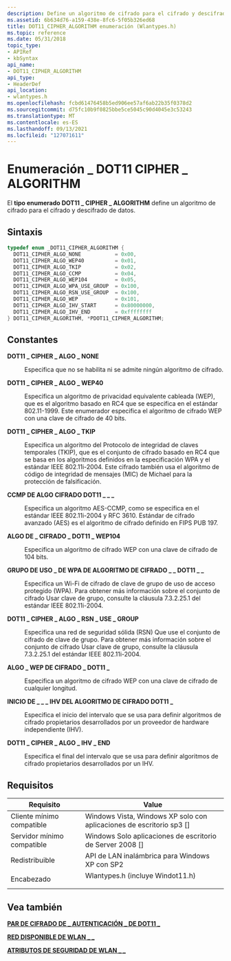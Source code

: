 ```yaml
---
description: Define un algoritmo de cifrado para el cifrado y descifrado de datos.
ms.assetid: 6b634d76-a159-438e-8fc6-5f05b326ed68
title: DOT11_CIPHER_ALGORITHM enumeración (Wlantypes.h)
ms.topic: reference
ms.date: 05/31/2018
topic_type:
- APIRef
- kbSyntax
api_name:
- DOT11_CIPHER_ALGORITHM
api_type:
- HeaderDef
api_location:
- wlantypes.h
ms.openlocfilehash: fcbd61476458b5ed906ee57af6ab22b35f0378d2
ms.sourcegitcommit: d75fc10b9f0825bbe5ce5045c90d4045e3c53243
ms.translationtype: MT
ms.contentlocale: es-ES
ms.lasthandoff: 09/13/2021
ms.locfileid: "127071611"
---
```

# <a name="dot11_cipher_algorithm-enumeration"></a>Enumeración \_ DOT11 CIPHER \_ ALGORITHM

El **tipo enumerado DOT11 \_ CIPHER \_ ALGORITHM** define un algoritmo de cifrado para el cifrado y descifrado de datos.

## <a name="syntax"></a>Sintaxis


```C++
typedef enum _DOT11_CIPHER_ALGORITHM { 
  DOT11_CIPHER_ALGO_NONE           = 0x00,
  DOT11_CIPHER_ALGO_WEP40          = 0x01,
  DOT11_CIPHER_ALGO_TKIP           = 0x02,
  DOT11_CIPHER_ALGO_CCMP           = 0x04,
  DOT11_CIPHER_ALGO_WEP104         = 0x05,
  DOT11_CIPHER_ALGO_WPA_USE_GROUP  = 0x100,
  DOT11_CIPHER_ALGO_RSN_USE_GROUP  = 0x100,
  DOT11_CIPHER_ALGO_WEP            = 0x101,
  DOT11_CIPHER_ALGO_IHV_START      = 0x80000000,
  DOT11_CIPHER_ALGO_IHV_END        = 0xffffffff
} DOT11_CIPHER_ALGORITHM, *PDOT11_CIPHER_ALGORITHM;
```



## <a name="constants"></a>Constantes

<dl> <dt>

<span id="DOT11_CIPHER_ALGO_NONE"></span><span id="dot11_cipher_algo_none"></span>**DOT11 \_ CIPHER \_ ALGO \_ NONE**
</dt> <dd>

Especifica que no se habilita ni se admite ningún algoritmo de cifrado.

</dd> <dt>

<span id="DOT11_CIPHER_ALGO_WEP40"></span><span id="dot11_cipher_algo_wep40"></span>**DOT11 \_ CIPHER \_ ALGO \_ WEP40**
</dt> <dd>

Especifica un algoritmo de privacidad equivalente cableada (WEP), que es el algoritmo basado en RC4 que se especifica en el estándar 802.11-1999. Este enumerador especifica el algoritmo de cifrado WEP con una clave de cifrado de 40 bits.

</dd> <dt>

<span id="DOT11_CIPHER_ALGO_TKIP"></span><span id="dot11_cipher_algo_tkip"></span>**DOT11 \_ CIPHER \_ ALGO \_ TKIP**
</dt> <dd>

Especifica un algoritmo del Protocolo de integridad de claves temporales (TKIP), que es el conjunto de cifrado basado en RC4 que se basa en los algoritmos definidos en la especificación WPA y el estándar IEEE 802.11i-2004. Este cifrado también usa el algoritmo de código de integridad de mensajes (MIC) de Michael para la protección de falsificación.

</dd> <dt>

<span id="DOT11_CIPHER_ALGO_CCMP"></span><span id="dot11_cipher_algo_ccmp"></span>**CCMP DE ALGO CIFRADO DOT11 \_ \_ \_**
</dt> <dd>

Especifica un algoritmo AES-CCMP, como se especifica en el estándar IEEE 802.11i-2004 y RFC 3610. Estándar de cifrado avanzado (AES) es el algoritmo de cifrado definido en FIPS PUB 197.

</dd> <dt>

<span id="DOT11_CIPHER_ALGO_WEP104"></span><span id="dot11_cipher_algo_wep104"></span>**ALGO DE \_ CIFRADO \_ DOT11 \_ WEP104**
</dt> <dd>

Especifica un algoritmo de cifrado WEP con una clave de cifrado de 104 bits.

</dd> <dt>

<span id="DOT11_CIPHER_ALGO_WPA_USE_GROUP"></span><span id="dot11_cipher_algo_wpa_use_group"></span>**GRUPO DE USO \_ DE WPA DE ALGORITMO DE CIFRADO \_ \_ DOT11 \_ \_**
</dt> <dd>

Especifica un Wi-Fi de cifrado de clave de grupo de uso de acceso protegido (WPA). Para obtener más información sobre el conjunto de cifrado Usar clave de grupo, consulte la cláusula 7.3.2.25.1 del estándar IEEE 802.11i-2004.

</dd> <dt>

<span id="DOT11_CIPHER_ALGO_RSN_USE_GROUP"></span><span id="dot11_cipher_algo_rsn_use_group"></span>**DOT11 \_ CIPHER \_ ALGO \_ RSN \_ USE \_ GROUP**
</dt> <dd>

Especifica una red de seguridad sólida (RSN) Que use el conjunto de cifrado de clave de grupo. Para obtener más información sobre el conjunto de cifrado Usar clave de grupo, consulte la cláusula 7.3.2.25.1 del estándar IEEE 802.11i-2004.

</dd> <dt>

<span id="DOT11_CIPHER_ALGO_WEP"></span><span id="dot11_cipher_algo_wep"></span>**ALGO \_ WEP DE CIFRADO \_ DOT11 \_**
</dt> <dd>

Especifica un algoritmo de cifrado WEP con una clave de cifrado de cualquier longitud.

</dd> <dt>

<span id="DOT11_CIPHER_ALGO_IHV_START"></span><span id="dot11_cipher_algo_ihv_start"></span>**INICIO DE \_ \_ \_ IHV DEL ALGORITMO DE CIFRADO DOT11 \_**
</dt> <dd>

Especifica el inicio del intervalo que se usa para definir algoritmos de cifrado propietarios desarrollados por un proveedor de hardware independiente (IHV).

</dd> <dt>

<span id="DOT11_CIPHER_ALGO_IHV_END"></span><span id="dot11_cipher_algo_ihv_end"></span>**DOT11 \_ CIPHER \_ ALGO \_ IHV \_ END**
</dt> <dd>

Especifica el final del intervalo que se usa para definir algoritmos de cifrado propietarios desarrollados por un IHV.

</dd> </dl>

## <a name="requirements"></a>Requisitos



| Requisito | Value |
|-------------------------------------|-------------------------------------------------------------------------------------------------------------|
| Cliente mínimo compatible<br/> | Windows Vista, Windows XP solo con aplicaciones de escritorio sp3 \[\]<br/>                                         |
| Servidor mínimo compatible<br/> | Windows Solo aplicaciones de escritorio de Server 2008 \[\]<br/>                                                        |
| Redistribuible<br/>          | API de LAN inalámbrica para Windows XP con SP2<br/>                                                         |
| Encabezado<br/>                   | <dl> <dt>Wlantypes.h (incluye Windot11.h)</dt> </dl> |



## <a name="see-also"></a>Vea también

<dl> <dt>

[**PAR DE CIFRADO DE \_ AUTENTICACIÓN \_ DE DOT11 \_**](dot11-auth-cipher-pair.md)
</dt> <dt>

[**RED DISPONIBLE DE WLAN \_ \_**](/windows/desktop/api/wlanapi/ns-wlanapi-wlan_available_network)
</dt> <dt>

[**ATRIBUTOS DE SEGURIDAD DE WLAN \_ \_**](/windows/desktop/api/wlanapi/ns-wlanapi-wlan_security_attributes)
</dt> </dl>

 

 




